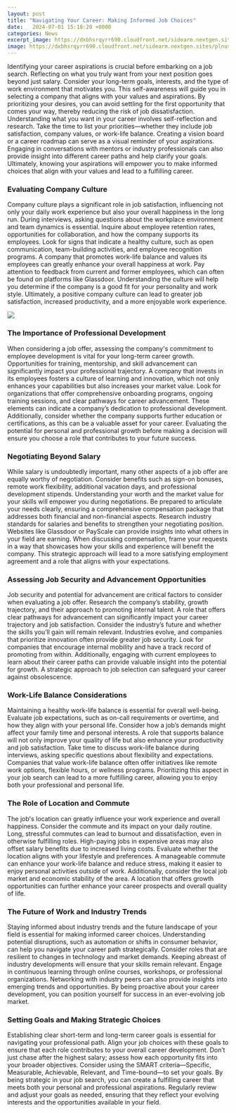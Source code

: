 ```yaml
---
layout: post
title: "Navigating Your Career: Making Informed Job Choices"
date:   2024-07-01 15:18:20 +0000
categories: News
excerpt_image: https://dxbhsrqyrr690.cloudfront.net/sidearm.nextgen.sites/plnusealions.com/images/responsive_2023/default_image.png
image: https://dxbhsrqyrr690.cloudfront.net/sidearm.nextgen.sites/plnusealions.com/images/responsive_2023/default_image.png
---
```


Identifying your career aspirations is crucial before embarking on a job search. Reflecting on what you truly want from your next position goes beyond just salary. Consider your long-term goals, interests, and the type of work environment that motivates you. This self-awareness will guide you in selecting a company that aligns with your values and aspirations. By prioritizing your desires, you can avoid settling for the first opportunity that comes your way, thereby reducing the risk of job dissatisfaction.
Understanding what you want in your career involves self-reflection and research. Take the time to list your priorities—whether they include job satisfaction, company values, or work-life balance. Creating a vision board or a career roadmap can serve as a visual reminder of your aspirations. Engaging in conversations with mentors or industry professionals can also provide insight into different career paths and help clarify your goals. Ultimately, knowing your aspirations will empower you to make informed choices that align with your values and lead to a fulfilling career.
### Evaluating Company Culture
Company culture plays a significant role in job satisfaction, influencing not only your daily work experience but also your overall happiness in the long run. During interviews, asking questions about the workplace environment and team dynamics is essential. Inquire about employee retention rates, opportunities for collaboration, and how the company supports its employees. Look for signs that indicate a healthy culture, such as open communication, team-building activities, and employee recognition programs.
A company that promotes work-life balance and values its employees can greatly enhance your overall happiness at work. Pay attention to feedback from current and former employees, which can often be found on platforms like Glassdoor. Understanding the culture will help you determine if the company is a good fit for your personality and work style. Ultimately, a positive company culture can lead to greater job satisfaction, increased productivity, and a more enjoyable work experience.

![](https://dxbhsrqyrr690.cloudfront.net/sidearm.nextgen.sites/plnusealions.com/images/responsive_2023/default_image.png)
### The Importance of Professional Development
When considering a job offer, assessing the company's commitment to employee development is vital for your long-term career growth. Opportunities for training, mentorship, and skill advancement can significantly impact your professional trajectory. A company that invests in its employees fosters a culture of learning and innovation, which not only enhances your capabilities but also increases your market value.
Look for organizations that offer comprehensive onboarding programs, ongoing training sessions, and clear pathways for career advancement. These elements can indicate a company’s dedication to professional development. Additionally, consider whether the company supports further education or certifications, as this can be a valuable asset for your career. Evaluating the potential for personal and professional growth before making a decision will ensure you choose a role that contributes to your future success.
### Negotiating Beyond Salary
While salary is undoubtedly important, many other aspects of a job offer are equally worthy of negotiation. Consider benefits such as sign-on bonuses, remote work flexibility, additional vacation days, and professional development stipends. Understanding your worth and the market value for your skills will empower you during negotiations. Be prepared to articulate your needs clearly, ensuring a comprehensive compensation package that addresses both financial and non-financial aspects.
Research industry standards for salaries and benefits to strengthen your negotiating position. Websites like Glassdoor or PayScale can provide insights into what others in your field are earning. When discussing compensation, frame your requests in a way that showcases how your skills and experience will benefit the company. This strategic approach will lead to a more satisfying employment agreement and a role that aligns with your expectations.
### Assessing Job Security and Advancement Opportunities
Job security and potential for advancement are critical factors to consider when evaluating a job offer. Research the company’s stability, growth trajectory, and their approach to promoting internal talent. A role that offers clear pathways for advancement can significantly impact your career trajectory and job satisfaction.
Consider the industry’s future and whether the skills you’ll gain will remain relevant. Industries evolve, and companies that prioritize innovation often provide greater job security. Look for companies that encourage internal mobility and have a track record of promoting from within. Additionally, engaging with current employees to learn about their career paths can provide valuable insight into the potential for growth. A strategic approach to job selection can safeguard your career against obsolescence.
### Work-Life Balance Considerations
Maintaining a healthy work-life balance is essential for overall well-being. Evaluate job expectations, such as on-call requirements or overtime, and how they align with your personal life. Consider how a job’s demands might affect your family time and personal interests. A role that supports balance will not only improve your quality of life but also enhance your productivity and job satisfaction.
Take time to discuss work-life balance during interviews, asking specific questions about flexibility and expectations. Companies that value work-life balance often offer initiatives like remote work options, flexible hours, or wellness programs. Prioritizing this aspect in your job search can lead to a more fulfilling career, allowing you to enjoy both your professional and personal life.
### The Role of Location and Commute
The job's location can greatly influence your work experience and overall happiness. Consider the commute and its impact on your daily routine. Long, stressful commutes can lead to burnout and dissatisfaction, even in otherwise fulfilling roles. High-paying jobs in expensive areas may also offset salary benefits due to increased living costs. 
Evaluate whether the location aligns with your lifestyle and preferences. A manageable commute can enhance your work-life balance and reduce stress, making it easier to enjoy personal activities outside of work. Additionally, consider the local job market and economic stability of the area. A location that offers growth opportunities can further enhance your career prospects and overall quality of life.
### The Future of Work and Industry Trends
Staying informed about industry trends and the future landscape of your field is essential for making informed career choices. Understanding potential disruptions, such as automation or shifts in consumer behavior, can help you navigate your career path strategically. Consider roles that are resilient to changes in technology and market demands.
Keeping abreast of industry developments will ensure that your skills remain relevant. Engage in continuous learning through online courses, workshops, or professional organizations. Networking with industry peers can also provide insights into emerging trends and opportunities. By being proactive about your career development, you can position yourself for success in an ever-evolving job market.
### Setting Goals and Making Strategic Choices
Establishing clear short-term and long-term career goals is essential for navigating your professional path. Align your job choices with these goals to ensure that each role contributes to your overall career development. Don’t just chase after the highest salary; assess how each opportunity fits into your broader objectives.
Consider using the SMART criteria—Specific, Measurable, Achievable, Relevant, and Time-bound—to set your goals. By being strategic in your job search, you can create a fulfilling career that meets both your personal and professional aspirations. Regularly review and adjust your goals as needed, ensuring that they reflect your evolving interests and the opportunities available in your field.